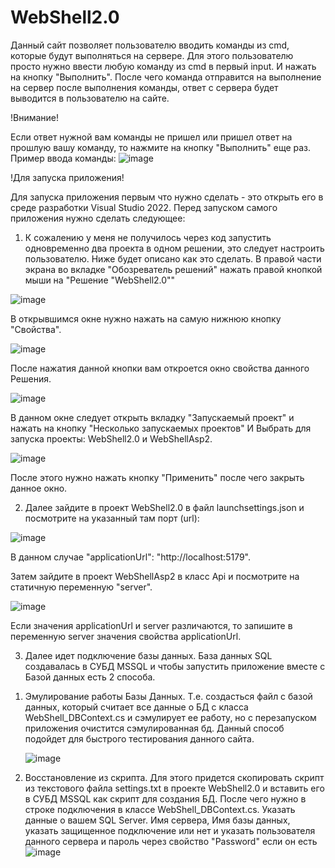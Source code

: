 # WebShell2.0
Данный сайт позволяет пользователю вводить команды из cmd, которые будут выполняться на сервере.
Для этого пользователю просто нужно ввести любую команду из cmd в первый input. И нажать на кнопку "Выполнить".
После чего команда отправится на выполнение на сервер после выполнения команды, ответ с сервера будет выводится в пользователю на сайте.

!Внимание!

Если ответ нужной вам команды не пришел или пришел ответ на прошлую вашу команду, то нажмите на кнопку "Выполнить" еще раз.
Пример ввода команды:
![image](https://user-images.githubusercontent.com/73583155/196355189-68b06ade-4b48-4b45-9eda-ab292cf3ac78.png)

!Для запуска приложения!

Для запуска приложения первым что нужно сделать - это открыть его в среде разработки Visual Studio 2022.
Перед запуском самого приложения нужно сделать следующее:

1. К сожалению у меня не получилось через код запустить одновременно два проекта в одном решении, это следует настроить пользователю. Ниже будет описано как это сделать. 
В правой части экрана во вкладке "Обозреватель решений" нажать правой кнопкой мыши на "Решение "WebShell2.0""

![image](https://user-images.githubusercontent.com/73583155/196357539-658abb41-d817-44e4-a145-9cfceb2bb94e.png)

В открывшимся окне нужно нажать на самую нижнюю кнопку "Свойства".

![image](https://user-images.githubusercontent.com/73583155/196358253-59e9f69e-fa8b-4c14-a586-8879df2d3871.png)

После нажатия данной кнопки вам откроется окно свойства данного Решения. 

![image](https://user-images.githubusercontent.com/73583155/196358739-d9391aa0-7cab-47cd-b58f-68640eb88ccf.png)

В данном окне следует открыть вкладку "Запускаемый проект" и нажать на кнопку "Несколько запускаемых проектов" И Выбрать для запуска проекты: WebShell2.0 и WebShellAsp2.

![image](https://user-images.githubusercontent.com/73583155/196359377-d4b9c451-e5e5-45b2-a84a-2db9804632bc.png)

После этого нужно нажать кнопку "Применить" после чего закрыть данное окно.

2. Далее зайдите в проект WebShell2.0 в файл launchsettings.json и посмотрите на указанный там порт (url):

![image](https://user-images.githubusercontent.com/73583155/196360708-bcfe6121-826c-4087-9a66-ffd2579b31b5.png)

В данном случае "applicationUrl": "http://localhost:5179".

Затем зайдите в проект WebShellAsp2 в класс Api и посмотрите на статичную переменную "server".

![image](https://user-images.githubusercontent.com/73583155/196361239-af572a01-5759-4975-9d9c-81001f076c29.png)

Если значения applicationUrl и server различаются, то запишите в переменную server значения свойства applicationUrl.

3. Далее идет подключение базы данных. База данных SQL создавалась в СУБД MSSQL и чтобы запустить приложение вместе с Базой данных есть 2 способа.
  1) Эмулирование работы Базы Данных.
     Т.е. создасться файл с базой данных, который считает все данные о БД с класса WebShell_DBContext.cs и сэмулирует ее работу, но с перезапуском приложения очистится сэмулированная бд. Данный способ подойдет для быстрого тестирования данного сайта.
     
     ![image](https://user-images.githubusercontent.com/73583155/196368909-4c29027f-ba78-4d5e-8e25-1259b89401bb.png)

  2) Восстановление из скрипта.
     Для этого придется скопировать скрипт из текстового файла settings.txt в проекте WebShell2.0 и вставить его в СУБД MSSQL как скрипт для создания БД. 
     После чего нужно в строке подключения в классе WebShell_DBContext.cs. Указать данные о вашем SQL Server.
     Имя сервера, Имя базы данных, указать защищенное подключение или нет и указать пользователя данного сервера и пароль через свойство "Password" если он есть
![image](https://user-images.githubusercontent.com/73583155/196366818-4c3ff155-11a8-46b4-9fd8-6ea0bb46c03d.png)
